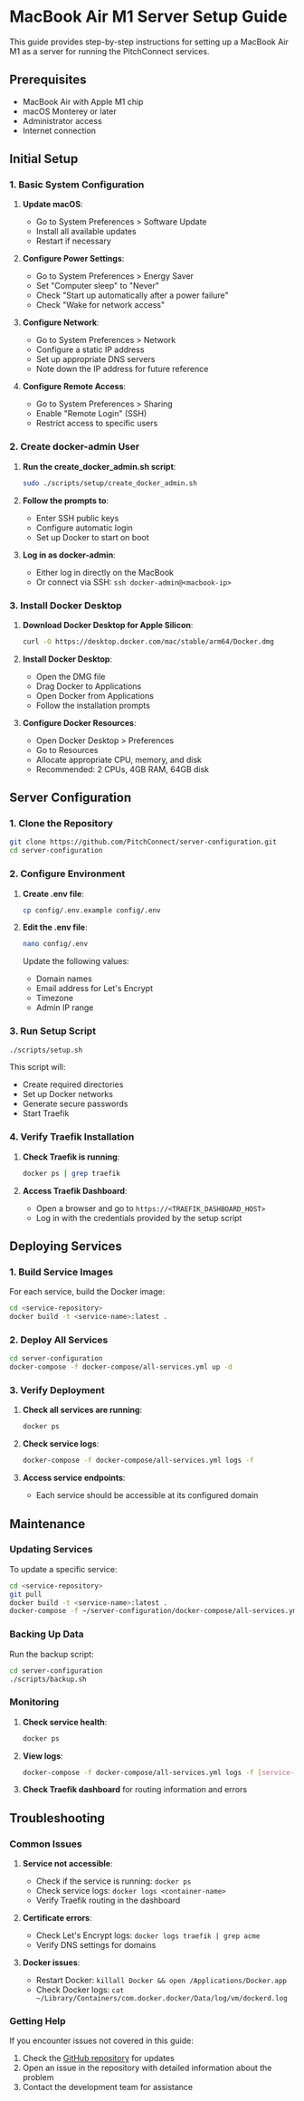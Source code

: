 # MacBook Air M1 Server Setup Guide

This guide provides step-by-step instructions for setting up a MacBook Air M1 as a server for running the PitchConnect services.

## Prerequisites

- MacBook Air with Apple M1 chip
- macOS Monterey or later
- Administrator access
- Internet connection

## Initial Setup

### 1. Basic System Configuration

1. **Update macOS**:
   - Go to System Preferences > Software Update
   - Install all available updates
   - Restart if necessary

2. **Configure Power Settings**:
   - Go to System Preferences > Energy Saver
   - Set "Computer sleep" to "Never"
   - Check "Start up automatically after a power failure"
   - Check "Wake for network access"

3. **Configure Network**:
   - Go to System Preferences > Network
   - Configure a static IP address
   - Set up appropriate DNS servers
   - Note down the IP address for future reference

4. **Configure Remote Access**:
   - Go to System Preferences > Sharing
   - Enable "Remote Login" (SSH)
   - Restrict access to specific users

### 2. Create docker-admin User

1. **Run the create_docker_admin.sh script**:
   ```bash
   sudo ./scripts/setup/create_docker_admin.sh
   ```

2. **Follow the prompts to**:
   - Enter SSH public keys
   - Configure automatic login
   - Set up Docker to start on boot

3. **Log in as docker-admin**:
   - Either log in directly on the MacBook
   - Or connect via SSH: `ssh docker-admin@<macbook-ip>`

### 3. Install Docker Desktop

1. **Download Docker Desktop for Apple Silicon**:
   ```bash
   curl -O https://desktop.docker.com/mac/stable/arm64/Docker.dmg
   ```

2. **Install Docker Desktop**:
   - Open the DMG file
   - Drag Docker to Applications
   - Open Docker from Applications
   - Follow the installation prompts

3. **Configure Docker Resources**:
   - Open Docker Desktop > Preferences
   - Go to Resources
   - Allocate appropriate CPU, memory, and disk
   - Recommended: 2 CPUs, 4GB RAM, 64GB disk

## Server Configuration

### 1. Clone the Repository

```bash
git clone https://github.com/PitchConnect/server-configuration.git
cd server-configuration
```

### 2. Configure Environment

1. **Create .env file**:
   ```bash
   cp config/.env.example config/.env
   ```

2. **Edit the .env file**:
   ```bash
   nano config/.env
   ```
   
   Update the following values:
   - Domain names
   - Email address for Let's Encrypt
   - Timezone
   - Admin IP range

### 3. Run Setup Script

```bash
./scripts/setup.sh
```

This script will:
- Create required directories
- Set up Docker networks
- Generate secure passwords
- Start Traefik

### 4. Verify Traefik Installation

1. **Check Traefik is running**:
   ```bash
   docker ps | grep traefik
   ```

2. **Access Traefik Dashboard**:
   - Open a browser and go to `https://<TRAEFIK_DASHBOARD_HOST>`
   - Log in with the credentials provided by the setup script

## Deploying Services

### 1. Build Service Images

For each service, build the Docker image:

```bash
cd <service-repository>
docker build -t <service-name>:latest .
```

### 2. Deploy All Services

```bash
cd server-configuration
docker-compose -f docker-compose/all-services.yml up -d
```

### 3. Verify Deployment

1. **Check all services are running**:
   ```bash
   docker ps
   ```

2. **Check service logs**:
   ```bash
   docker-compose -f docker-compose/all-services.yml logs -f
   ```

3. **Access service endpoints**:
   - Each service should be accessible at its configured domain

## Maintenance

### Updating Services

To update a specific service:

```bash
cd <service-repository>
git pull
docker build -t <service-name>:latest .
docker-compose -f ~/server-configuration/docker-compose/all-services.yml up -d <service-name>
```

### Backing Up Data

Run the backup script:

```bash
cd server-configuration
./scripts/backup.sh
```

### Monitoring

1. **Check service health**:
   ```bash
   docker ps
   ```

2. **View logs**:
   ```bash
   docker-compose -f docker-compose/all-services.yml logs -f [service-name]
   ```

3. **Check Traefik dashboard** for routing information and errors

## Troubleshooting

### Common Issues

1. **Service not accessible**:
   - Check if the service is running: `docker ps`
   - Check service logs: `docker logs <container-name>`
   - Verify Traefik routing in the dashboard

2. **Certificate errors**:
   - Check Let's Encrypt logs: `docker logs traefik | grep acme`
   - Verify DNS settings for domains

3. **Docker issues**:
   - Restart Docker: `killall Docker && open /Applications/Docker.app`
   - Check Docker logs: `cat ~/Library/Containers/com.docker.docker/Data/log/vm/dockerd.log`

### Getting Help

If you encounter issues not covered in this guide:

1. Check the [GitHub repository](https://github.com/PitchConnect/server-configuration) for updates
2. Open an issue in the repository with detailed information about the problem
3. Contact the development team for assistance
